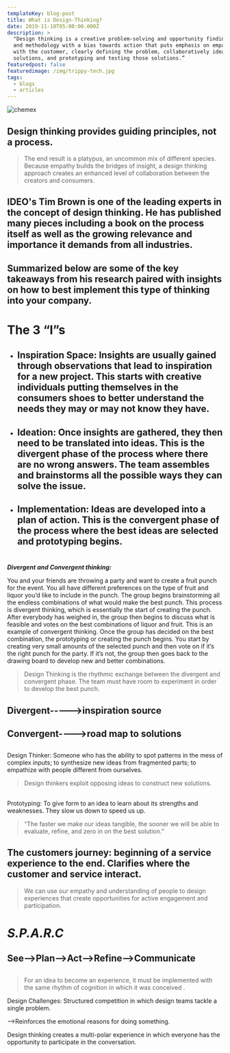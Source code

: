 ```yaml
---
templateKey: blog-post
title: What is Design-Thinking?
date: 2019-11-10T05:00:00.000Z
description: >
  "Design thinking is a creative problem-solving and opportunity finding mindset
  and methodology with a bias towards action that puts emphasis on empathizing
  with the customer, clearly defining the problem, collaboratively ideating
  solutions, and prototyping and testing those solutions.”
featuredpost: false
featuredimage: /img/trippy-tech.jpg
tags:
  - blogs
  - articles
---
```

![chemex](/img/computers1.jpg)

## Design thinking provides guiding principles, not a process.

> The end result is a platypus, an uncommon mix of different species. Because empathy builds the bridges of insight, a design thinking approach creates an enhanced level of collaboration between the creators and consumers. 

## IDEO's Tim Brown is one of the leading experts in the concept of design thinking. He has published many pieces including a book on the process itself as well as the growing relevance and importance it demands from all industries. 

## Summarized below are some of the key takeaways from his research paired with insights on how to best implement this type of thinking into your company.

# **The 3 “I”s**

* ## Inspiration Space: Insights are usually gained through observations that lead to inspiration for a new project. This starts with creative individuals putting themselves in the consumers shoes to better understand the needs they may or may not know they have.
* ## Ideation: Once insights are gathered, they then need to be translated into ideas. This is the divergent phase of the process where there are no wrong answers. The team assembles and brainstorms all the possible ways they can solve the issue.
* ## Implementation: Ideas are developed into a plan of action. This is the convergent phase of the process where the best ideas are selected and prototyping begins.

# 

**_Divergent and Convergent thinking:_**

You and your friends are throwing a party and want to create a fruit punch for the event. You all have different preferences on the type of fruit and liquor you’d like to include in the punch. The group begins brainstorming all the endless combinations of what would make the best punch. This process is divergent thinking, which is essentially the start of creating the punch. After everybody has weighed in, the group then begins to discuss what is feasible and votes on the best combinations of liquor and fruit. This is an example of convergent thinking. Once the group has decided on the best combination, the prototyping or creating the punch begins. You start by creating very small amounts of the selected punch and then vote on if it’s the right punch for the party. If it’s not, the group then goes back to the drawing board to develop new and better combinations.  

> Design Thinking is the rhythmic exchange between the divergent and convergent phase. The team must have room to experiment in order to develop the best punch. 

## Divergent----->inspiration source

## Convergent---->road map to solutions

## 

Design Thinker: Someone who has the ability to spot patterns in the mess of complex inputs; to synthesize new ideas from fragmented parts; to empathize with people different from ourselves. 

> Design thinkers exploit opposing ideas to construct new solutions. 

## 

Prototyping: To give form to an idea to learn about its strengths and weaknesses. They slow us down to speed us up. 

> “The faster we make our ideas tangible, the sooner we will be able to evaluate, refine, and zero in on the best solution.”

## The customers journey: beginning of a service experience to the end. Clarifies where the customer and service interact.

> We can use our empathy and understanding of people to design experiences that create opportunities for active engagement and participation.

# **_S.P.A.R.C_**

## See-->Plan-->Act-->Refine-->Communicate

## 

> For an idea to become an experience, it must be implemented with the same rhythm of cognition in which it was conceived
> .

Design Challenges: Structured competition in which design teams tackle a single problem. 

\-->Reinforces the emotional reasons for doing something.

Design thinking creates a multi-polar experience in which everyone has the opportunity to participate in the conversation.
